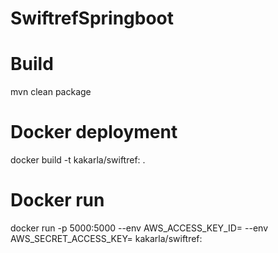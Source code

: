 # SwiftrefSpringboot

# Build 
mvn clean package

# Docker deployment 
docker build -t kakarla/swiftref:<tag name> .

# Docker run 
docker run -p 5000:5000 --env AWS_ACCESS_KEY_ID=<id> --env AWS_SECRET_ACCESS_KEY=<secret> kakarla/swiftref:<tag name>

